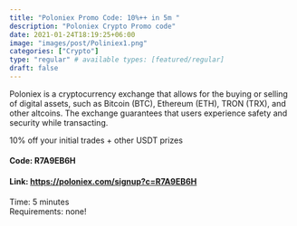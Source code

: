 ```yaml
---
title: "Poloniex Promo Code: 10%++ in 5m "
description: "Poloniex Crypto Promo code"
date: 2021-01-24T18:19:25+06:00
image: "images/post/Poliniex1.png"
categories: ["Crypto"]
type: "regular" # available types: [featured/regular]
draft: false
---
```


Poloniex is a cryptocurrency exchange that allows for the buying or selling of digital assets, such as Bitcoin (BTC), Ethereum (ETH), TRON (TRX), and other altcoins. The exchange guarantees that users experience safety and security while transacting.

10% off your initial trades + other USDT prizes

#### Code: R7A9EB6H

#### Link: https://poloniex.com/signup?c=R7A9EB6H

Time: 5 minutes <br>
Requirements: none!
